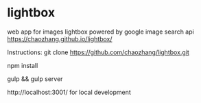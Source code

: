 # lightbox
web app for images lightbox powered by google image search api
https://chaozhang.github.io/lightbox/

Instructions:
git clone https://github.com/chaozhang/lightbox.git

npm install

gulp && gulp server

http://localhost:3001/ for local development

